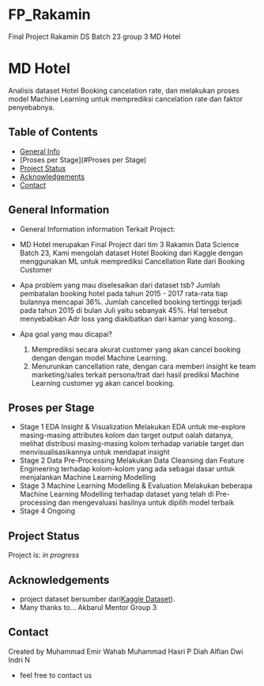# FP_Rakamin
Final Project Rakamin DS Batch 23 group 3 MD Hotel
# MD Hotel
Analisis dataset Hotel Booking cancelation rate, dan melakukan proses model Machine Learning untuk memprediksi cancelation rate dan faktor penyebabnya. 

## Table of Contents
* [General Info](#general-information)
* [Proses per Stage](#Proses per Stage)
* [Project Status](#project-status)
* [Acknowledgements](#acknowledgements)
* [Contact](#contact)



## General Information
- General Information information Terkait Project:
-  MD Hotel merupakan Final Project dari tim 3 Rakamin Data Science Batch 23, Kami mengolah dataset Hotel Booking dari Kaggle dengan menggunakan ML untuk memprediksi Cancellation Rate dari Booking Customer

- Apa problem yang mau diselesaikan dari dataset tsb? 
  Jumlah pembatalan booking hotel pada tahun 2015 - 2017 rata-rata tiap bulannya mencapai 36%. Jumlah cancelled booking tertinggi terjadi pada tahun 2015 di bulan Juli yaitu sebanyak 45%. Hal tersebut menyebabkan Adr loss yang diakibatkan dari kamar yang kosong..

- Apa goal yang mau dicapai? 
  1. Memprediksi secara akurat customer yang akan cancel booking dengan dengan model Machine Learning.
  2. Menurunkan cancellation rate, dengan cara memberi insight ke team marketing/sales terkait persona/trait dari hasil prediksi Machine Learning customer yg akan cancel booking.
  


## Proses per Stage
- Stage 1 EDA Insight & Visualization
  Melakukan EDA untuk me-explore masing-masing attributes kolom dan target output oalah datanya, melihat distribusi masing-masing kolom terhadap variable target dan menvisualisasikannya untuk mendapat insight 
- Stage 2 Data Pre-Processing
  Melakukan Data Cleansing dan Feature Engineering terhadap kolom-kolom yang ada sebagai dasar untuk menjalankan Machine Learning Modelling
- Stage 3 Machine Learning Modelling & Evaluation
  Melakukan beberapa Machine Learning Modelling terhadap dataset yang telah di Pre-processing dan mengevaluasi hasilnya untuk dipilih model terbaik
- Stage 4
  Ongoing

## Project Status
Project is: _in progress_

## Acknowledgements
- project dataset bersumber dari[Kaggle Dataset](https://www.kaggle.com/datasets/mojtaba142/hotel-booking)).
- Many thanks to...
  Akbarul Mentor Group 3
  
## Contact
Created by 
Muhammad Emir Wahab
Muhammad Hasri P
Diah Alfian
Dwi Indri N
- feel free to contact us
